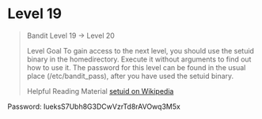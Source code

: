# Level 19
> Bandit Level 19 → Level 20
> 
> Level Goal
> To gain access to the next level, you should use the setuid binary in the homedirectory. Execute it without arguments to find out how to use it. The password for this level can be found in the usual place (/etc/bandit_pass), after you have used the setuid binary.
> 
> Helpful Reading Material
> [setuid on Wikipedia](https://en.wikipedia.org/wiki/Setuid)

Password: IueksS7Ubh8G3DCwVzrTd8rAVOwq3M5x

